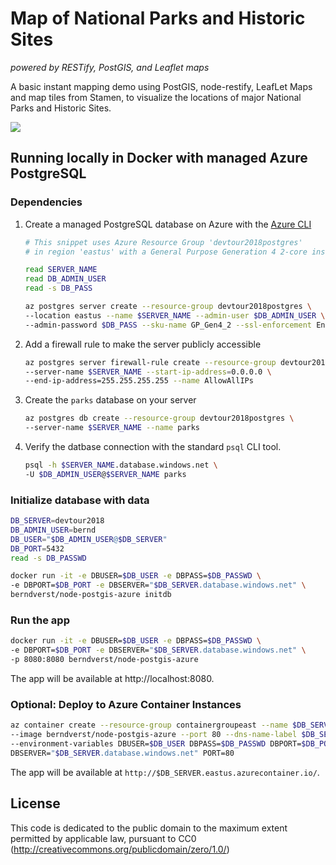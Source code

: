 # Map of National Parks and Historic Sites 
*powered by RESTify, PostGIS, and Leaflet maps*

A basic instant mapping demo using PostGIS, node-restify, LeafLet Maps and map tiles from Stamen, to visualize the locations of major National Parks and Historic Sites.

<a href='http://nodegis-shifter.rhcloud.com/'><img src='https://www.openshift.com/sites/default/files/Parks_preview.png'/></a>

## Running locally in Docker with managed Azure PostgreSQL

### Dependencies
1. Create a managed PostgreSQL database on Azure with the [Azure CLI](https://docs.microsoft.com/en-us/cli/azure/install-azure-cli?view=azure-cli-latest)
    ```bash
    # This snippet uses Azure Resource Group 'devtour2018postgres'
    # in region 'eastus' with a General Purpose Generation 4 2-core instance

    read SERVER_NAME
    read DB_ADMIN_USER
    read -s DB_PASS

    az postgres server create --resource-group devtour2018postgres \
    --location eastus --name $SERVER_NAME --admin-user $DB_ADMIN_USER \
    --admin-password $DB_PASS --sku-name GP_Gen4_2 --ssl-enforcement Enabled
    ```
1. Add a firewall rule to make the server publicly accessible
    ```bash
    az postgres server firewall-rule create --resource-group devtour2018postgres \
    --server-name $SERVER_NAME --start-ip-address=0.0.0.0 \
    --end-ip-address=255.255.255.255 --name AllowAllIPs
    ```
1. Create the `parks` database on your server
    ```bash
    az postgres db create --resource-group devtour2018postgres \
    --server-name $SERVER_NAME --name parks
    ```
1. Verify the datbase connection with the standard `psql` CLI tool.
    ```bash
    psql -h $SERVER_NAME.database.windows.net \
    -U $DB_ADMIN_USER@$SERVER_NAME parks
    ```

### Initialize database with data

```bash
DB_SERVER=devtour2018
DB_ADMIN_USER=bernd
DB_USER="$DB_ADMIN_USER@$DB_SERVER"
DB_PORT=5432
read -s DB_PASSWD

docker run -it -e DBUSER=$DB_USER -e DBPASS=$DB_PASSWD \
-e DBPORT=$DB_PORT -e DBSERVER="$DB_SERVER.database.windows.net" \
berndverst/node-postgis-azure initdb
```

### Run the app

```bash
docker run -it -e DBUSER=$DB_USER -e DBPASS=$DB_PASSWD \
-e DBPORT=$DB_PORT -e DBSERVER="$DB_SERVER.database.windows.net" \
-p 8080:8080 berndverst/node-postgis-azure
```

The app will be available at http://localhost:8080.

### Optional: Deploy to Azure Container Instances

```bash
az container create --resource-group containergroupeast --name $DB_SERVER \
--image berndverst/node-postgis-azure --port 80 --dns-name-label $DB_SERVER \
--environment-variables DBUSER=$DB_USER DBPASS=$DB_PASSWD DBPORT=$DB_PORT \
DBSERVER="$DB_SERVER.database.windows.net" PORT=80
```

The app will be available at `http://$DB_SERVER.eastus.azurecontainer.io/`.

## License
This code is dedicated to the public domain to the maximum extent permitted by applicable law, pursuant to CC0 (http://creativecommons.org/publicdomain/zero/1.0/)

